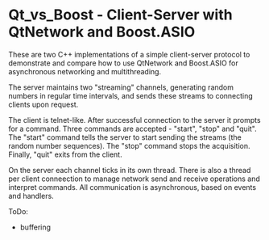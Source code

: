 Qt_vs_Boost - Client-Server with QtNetwork and Boost.ASIO
=========================================================

These are two C++ implementations of a simple client-server protocol to
demonstrate and compare how to use QtNetwork and Boost.ASIO for asynchronous
networking and multithreading.

The server maintains two "streaming" channels, generating random numbers in
regular time intervals, and sends these streams to connecting clients upon
request.

The client is telnet-like. After successful connection to the server it
prompts for a command. Three commands are accepted - "start", "stop" and
"quit". The "start" command tells the server to start sending the streams
(the random number sequences). The "stop" command stops the acquisition.
Finally, "quit" exits from the client.

On the server each channel ticks in its own thread. There is also a thread
per client conneection to manage network send and receive operations and
interpret commands. All communication is asynchronous, based on events and
handlers.

ToDo:
- buffering

